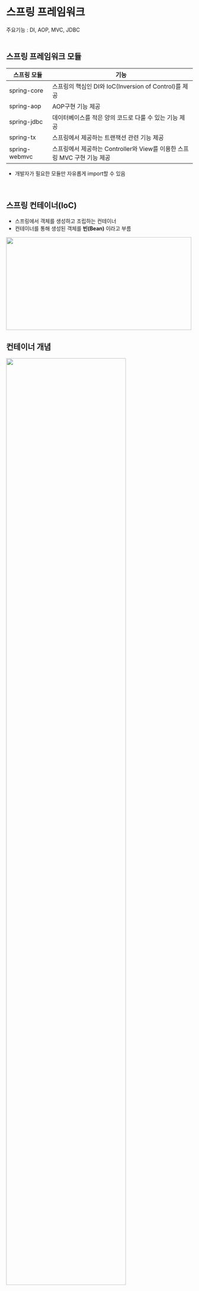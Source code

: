 # 스프링 프레임워크

주요기능 : DI, AOP, MVC, JDBC
<br><br>

## 스프링 프레임워크 모듈
|스프링 모듈|기능|
|-----|-------|
|spring-core|스프링의 핵심인 DI와 IoC(Inversion of Control)를 제공|
|spring-aop|AOP구현 기능 제공|
|spring-jdbc|데이터베이스를 적은 양의 코드로 다룰 수 있는 기능 제공|
|spring-tx|스프링에서 제공하는 트랜잭션 관련 기능 제공|
|spring-webmvc|스프링에서 제공하는 Controller와 View를 이용한 스프링 MVC 구현 기능 제공|

* 개발자가 필요한 모듈만 자유롭게 import할 수 있음
<br>

## 스프링 컨테이너(IoC)
* 스프링에서 객체를 생성하고 조립하는 컨테이너
* 컨테이너를 통해 생성된 객체를 **빈(Bean)** 이라고 부름
<img src="https://user-images.githubusercontent.com/48792230/112755252-d3174880-901a-11eb-889d-36cf21eb9227.PNG" width="500" height="250">
<br>

## 컨테이너 개념
<img src="https://user-images.githubusercontent.com/48792230/112755251-d14d8500-901a-11eb-8c29-21541bc6dbc7.PNG" width="80%" height="80%">

* MyCalculator.java 내부의 코드를 하나의 컨테이너로 볼 수 있음
* MyCalculator에는 또 다른 객체인 Calculator calculator가 들어있음
* 필요한 객체(Calculator클래스의 객체)들을 외부에 만들어 놓고 MyCalculator에 주입시키는 것
<br>

## 스프링 프로젝트의 구조
* 프로젝트명/src/main/java : 기능구현
  *  앞으로 만들어지는 자바 파일들을 관리하는 폴더
* 프로젝트명/src/main/resources : 보조적인 역할을 하는 파일 (빌드, 개발환경 등)
  * 스프링 설정 파일(XML) 또는 프로퍼티 파일 등을 관리하는 폴더 
<br>

## pom.xml파일
<img src="https://user-images.githubusercontent.com/48792230/112756598-f5ac6000-9020-11eb-896d-95b4e0b292ef.PNG" width="50%" height="50%">
* maven 설정파일 
* maven : 라이브러리를 연결/빌드를 위한 플랫폼
